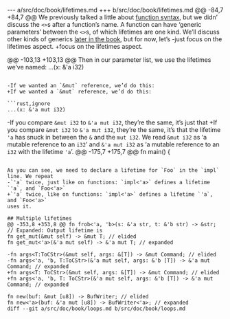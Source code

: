 --- a/src/doc/book/lifetimes.md
+++ b/src/doc/book/lifetimes.md
@@ -84,7 +84,7 @@ We previously talked a little about [function syntax][functions], but we didn’
 discuss the `<>`s after a function’s name. A function can have ‘generic
 parameters’ between the `<>`s, of which lifetimes are one kind. We’ll discuss
 other kinds of generics [later in the book][generics], but for now, let’s
-just focus on the lifetimes aspect.
+focus on the lifetimes aspect.
 
 [functions]: functions.html
 [generics]: generics.html
@@ -103,13 +103,13 @@ Then in our parameter list, we use the lifetimes we’ve named:
 ...(x: &'a i32)
 ```
 
-If we wanted an `&mut` reference, we’d do this:
+If we wanted a `&mut` reference, we’d do this:
 
 ```rust,ignore
 ...(x: &'a mut i32)
 ```
 
-If you compare `&mut i32` to `&'a mut i32`, they’re the same, it’s just that
+If you compare `&mut i32` to `&'a mut i32`, they’re the same, it’s that
 the lifetime `'a` has snuck in between the `&` and the `mut i32`. We read `&mut
 i32` as ‘a mutable reference to an `i32`’ and `&'a mut i32` as ‘a mutable
 reference to an `i32` with the lifetime `'a`’.
@@ -175,7 +175,7 @@ fn main() {
 ```
 
 As you can see, we need to declare a lifetime for `Foo` in the `impl` line. We repeat
-`'a` twice, just like on functions: `impl<'a>` defines a lifetime `'a`, and `Foo<'a>`
+`'a` twice, like on functions: `impl<'a>` defines a lifetime `'a`, and `Foo<'a>`
 uses it.
 
 ## Multiple lifetimes
@@ -353,8 +353,8 @@ fn frob<'a, 'b>(s: &'a str, t: &'b str) -> &str; // Expanded: Output lifetime is
 fn get_mut(&mut self) -> &mut T; // elided
 fn get_mut<'a>(&'a mut self) -> &'a mut T; // expanded
 
-fn args<T:ToCStr>(&mut self, args: &[T]) -> &mut Command; // elided
-fn args<'a, 'b, T:ToCStr>(&'a mut self, args: &'b [T]) -> &'a mut Command; // expanded
+fn args<T: ToCStr>(&mut self, args: &[T]) -> &mut Command; // elided
+fn args<'a, 'b, T: ToCStr>(&'a mut self, args: &'b [T]) -> &'a mut Command; // expanded
 
 fn new(buf: &mut [u8]) -> BufWriter; // elided
 fn new<'a>(buf: &'a mut [u8]) -> BufWriter<'a>; // expanded
diff --git a/src/doc/book/loops.md b/src/doc/book/loops.md
